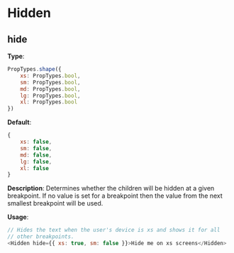 # Hidden

## hide

**Type**:

```Javascript
PropTypes.shape({
    xs: PropTypes.bool,
    sm: PropTypes.bool,
    md: PropTypes.bool,
    lg: PropTypes.bool,
    xl: PropTypes.bool
})
```

**Default**:

```Javascript
{
    xs: false,
    sm: false,
    md: false,
    lg: false,
    xl: false
}
```

**Description**: Determines whether the children will be hidden at a given
breakpoint. If no value is set for a breakpoint then the value from the
next smallest breakpoint will be used.

**Usage**:

```Javascript
// Hides the text when the user's device is xs and shows it for all
// other breakpoints.
<Hidden hide={{ xs: true, sm: false }}>Hide me on xs screens</Hidden>
```
